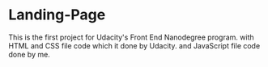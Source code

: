 # Landing-Page
This is the first project for Udacity's Front End Nanodegree program. with HTML and CSS file code which it done by Udacity. and JavaScript file code done by me.
